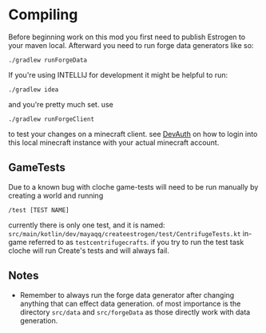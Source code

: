 # Compiling

Before beginning work on this mod you first need to publish Estrogen to your maven local.
Afterward you need to run forge data generators like so:

```shell
./gradlew runForgeData
```

If you're using INTELLIJ for development it might be helpful to run:

```shell
./gradlew idea
```

and you're pretty much set.
use

```shell
./gradlew runForgeClient
```

to test your changes on a minecraft client.
see [DevAuth](https://github.com/DJtheRedstoner/DevAuth) on how to login into this local minecraft instance with
your actual minecraft account.

## GameTests

Due to a known bug with cloche game-tests will need to be run manually by creating a world and running

```
/test [TEST NAME]
```

currently there is only one test, and it is named:
`src/main/kotlin/dev/mayaqq/createestrogen/test/CentrifugeTests.kt` in-game referred to as
`testcentrifugecrafts`.
if you try to run the test task cloche will run Create's tests and will always fail.

## Notes

- Remember to always run the forge data generator after changing anything that can effect data generation.
  of most importance is the directory `src/data` and `src/forgeData` as those directly work with data generation.
